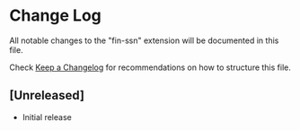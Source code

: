 # Change Log

All notable changes to the "fin-ssn" extension will be documented in this file.

Check [Keep a Changelog](http://keepachangelog.com/) for recommendations on how to structure this file.

## [Unreleased]

- Initial release